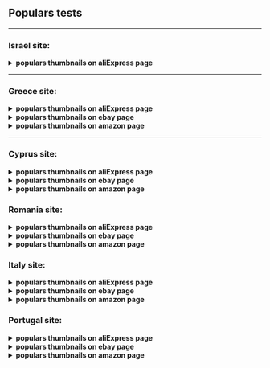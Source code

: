 
## Populars  tests
----


### Israel site:

<details><summary><strong>populars thumbnails on aliExpress page</strong></summary>
<p> 
  
- open the main page
- opening all thumbnails in different tabs and check their loading
- if we managed to open all products correctly, there will be no fails:
</p>
</details> 

----

### Greece site:

<details><summary><strong>populars thumbnails on aliExpress page</strong></summary>  
<p> 
    
- open the main page
- opening all thumbnails in different tabs and check their loading
- if we managed to open all products correctly, there will be no fails:
</p>
</details> 
  
<details><summary><strong>populars thumbnails on ebay page</strong></summary> 
<p> 
      
- open the main ebay page
- opening all thumbnails in different tabs and check their loading
- if we managed to open all products correctly, there will be no fails:  
</p>
</details> 

<details><summary><strong>populars thumbnails on amazon page</strong></summary>     
<p> 
    
- open the main amazon page
- opening all thumbnails in different tabs and check their loading
- if we managed to open all products correctly, there will be no fails:
</p>
</details> 

----

### Cyprus site:

<details><summary><strong>populars thumbnails on aliExpress page</strong></summary> 
<p>   
test details here are the same as in Greece test case  
</p>
</details> 
   
<details><summary><strong>populars thumbnails on ebay page</strong></summary>
<p> 
test details here are the same as in Greece test case     
</p>
</details> 
   
<details><summary><strong>populars thumbnails on amazon page</strong></summary>   
<p>
test details here are the same as in Greece test case   
</p>
</details> 
    




### Romania site:

<details><summary><strong>populars thumbnails on aliExpress page</strong></summary> 
<p>   
test details here are the same as in Greece test case  
</p>
</details> 
   
<details><summary><strong>populars thumbnails on ebay page</strong></summary>
<p> 
test details here are the same as in Greece test case     
</p>
</details> 
   
<details><summary><strong>populars thumbnails on amazon page</strong></summary>   
<p>
test details here are the same as in Greece test case   
</p>
</details> 
     


### Italy site:

<details><summary><strong>populars thumbnails on aliExpress page</strong></summary> 
<p>   
test details here are the same as in Greece test case  
</p>
</details> 
   
<details><summary><strong>populars thumbnails on ebay page</strong></summary>
<p> 
test details here are the same as in Greece test case     
</p>
</details> 
   
<details><summary><strong>populars thumbnails on amazon page</strong></summary>   
<p>
test details here are the same as in Greece test case   
</p>
</details> 
     


### Portugal site:

<details><summary><strong>populars thumbnails on aliExpress page</strong></summary> 
<p>   
test details here are the same as in Greece test case  
</p>
</details> 
   
<details><summary><strong>populars thumbnails on ebay page</strong></summary>
<p> 
test details here are the same as in Greece test case     
</p>
</details> 
   
<details><summary><strong>populars thumbnails on amazon page</strong></summary>   
<p>
test details here are the same as in Greece test case   
</p>
</details> 
    
